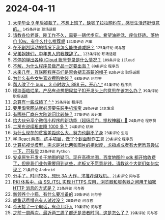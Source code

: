 # 2024-04-11

1. [大学毕业 9 年后被裁了，不想上班了，缺钱了拉拉网约车，感觉生活还挺惬意的。](https://www.v2ex.com/t/1031505) `145条评论` `职场话题`
1. [请教各位老哥，刚工作不久，需要一辆代步车。希望油耗低、座位舒适。落地价 10w。有什么什么推荐呢](https://www.v2ex.com/t/1031562) `131条评论` `汽车`
1. [在不剧烈运动的情况下我怎么能快速减肥？](https://www.v2ex.com/t/1031605) `125条评论` `问与答`
1. [兄弟姐妹们，中年男人的我裸辞了。](https://www.v2ex.com/t/1031614) `123条评论` `职场话题`
1. [不停的弹出各种 iCloud 账号登录是什么情况？](https://www.v2ex.com/t/1031498) `109条评论` `iCloud`
1. [不解，为什么程序员做产品一定要出海？](https://www.v2ex.com/t/1031514) `89条评论` `程序员`
1. [未来几年，互联网程序员们是否会褪去高薪的帽子](https://www.v2ex.com/t/1031500) `82条评论` `职场话题`
1. [为什么有些女生喜欢攒购物袋？](https://www.v2ex.com/t/1031551) `68条评论` `问与答`
1. [帮人改了个 bug， 3 小时收入 888 元，开心^_^](https://www.v2ex.com/t/1031548) `61条评论` `程序员`
1. [模块面临烂尾，产品有点想把屎盆子扣开发头上的意思在该怎么办？](https://www.v2ex.com/t/1031705) `39条评论` `职场话题`
1. [总算有一些成绩了 ^ ^](https://www.v2ex.com/t/1031645) `35条评论` `程序员`
1. [要用淘宝网站就必须要先装手机淘宝](https://www.v2ex.com/t/1031533) `28条评论` `分享发现`
1. [有哪些厂商在大陆访问比较快？](https://www.v2ex.com/t/1031748) `27条评论` `云计算`
1. [给大伙分享个微信小程序的新功能（超级后门，提权神器）🤣](https://www.v2ex.com/t/1031676) `24条评论` `程序员`
1. [二房东说续租直降 1000 多？](https://www.v2ex.com/t/1031589) `24条评论` `杭州`
1. [为什么现在的贫富差距这么大，努力也翻不了身](https://www.v2ex.com/t/1031753) `23条评论` `生活`
1. [学 React 两周，练手项目，做了个封面制作工具](https://www.v2ex.com/t/1031507) `23条评论` `程序员`
1. [计算机视觉模型，需求是对比两张图片的相似度，求指点或者有大佬愿意尝试一下，可有偿](https://www.v2ex.com/t/1031584) `22条评论` `Python`
1. [安卓原生开发关于地图的疑问。现在高德地图，百度地图的 sdk 都开始收费了，但是我们业务需要用到这些，老板又不愿意花钱，请教这个大佬们如何实现？](https://www.v2ex.com/t/1031702) `21条评论` `Android`
1. [分手了，时间较多，想玩 3A 大作，求推荐游戏机。](https://www.v2ex.com/t/1031692) `21条评论` `问与答`
1. [PKI 体系中，由 SSL/TSL 实现 HTTPS 应用，浏览器和服务器之间用于加密 HTTP 消息的方式是？](https://www.v2ex.com/t/1031691) `21条评论` `问与答`
1. [新领养个小猫，有什么要准备的](https://www.v2ex.com/t/1031682) `20条评论` `问与答`
1. [咸鱼话费慢充有人试过没？](https://www.v2ex.com/t/1031572) `20条评论` `问与答`
1. [今天接了一个电话，有点儿吓人](https://www.v2ex.com/t/1031770) `19条评论` `问与答`
1. [之前一周两次，最近两三周了都还是贤者时间，这是怎么了？](https://www.v2ex.com/t/1031536) `19条评论` `问与答`
